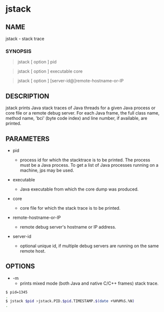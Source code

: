 # jstack

## NAME

jstack - stack trace

### SYNOPSIS

> jstack [ option ] pid

> jstack [ option ] executable core

> jstack [ option ] [server-id@]remote-hostname-or-IP

## DESCRIPTION

jstack  prints Java  stack traces of Java threads for a given Java process or core file or a remote debug server. For each Java frame, the full class name, method name, 'bci' (byte code index) and line number, if available, are printed.

## PARAMETERS

* pid
  * process id for which the stacktrace is to be printed.  The process must be a Java process. To get a list of Java processes running on a machine, jps may be used.

* executable
  * Java executable from which the core dump was produced.

* core
  * core file for which the stack trace is to be printed.

* remote-hostname-or-IP
  * remote debug server's hostname or IP address.

* server-id
  * optional unique id, if multiple debug servers are running on the same remote host.

## OPTIONS

* -m
  * prints mixed mode (both Java and native C/C++ frames) stack trace.
  
```bash
$ pid=1345
.
$ jstack $pid >jstack.PID.$pid.TIMESTAMP.$(date +%H%M%S.%N) 
.
```
